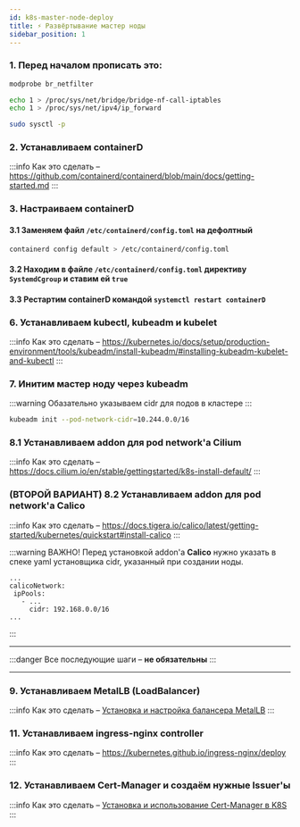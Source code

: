 ```yaml
---
id: k8s-master-node-deploy
title: ⚡️ Развёртывание мастер ноды
sidebar_position: 1
---
```


### 1. Перед началом прописать это:
```sh
modprobe br_netfilter

echo 1 > /proc/sys/net/bridge/bridge-nf-call-iptables
echo 1 > /proc/sys/net/ipv4/ip_forward

sudo sysctl -p
```
### 2. Устанавливаем containerD
:::info Как это сделать – https://github.com/containerd/containerd/blob/main/docs/getting-started.md
:::
### 3. Настраиваем containerD
#### 3.1 Заменяем файл `/etc/containerd/config.toml` на дефолтный
```sh
containerd config default > /etc/containerd/config.toml
```
#### 3.2 Находим в файле `/etc/containerd/config.toml` директиву `SystemdCgroup` и ставим ей `true`
#### 3.3 Рестартим containerD командой `systemctl restart containerD`

### 6. Устанавливаем kubectl, kubeadm и kubelet 
:::info Как это сделать – https://kubernetes.io/docs/setup/production-environment/tools/kubeadm/install-kubeadm/#installing-kubeadm-kubelet-and-kubectl
:::

### 7. Инитим мастер ноду через kubeadm

:::warning Обазательно указываем cidr для подов в кластере
:::

```sh
kubeadm init --pod-network-cidr=10.244.0.0/16
```

### 8.1 Устанавливаем addon для pod network'a Cilium 

:::info Как это сделать – https://docs.cilium.io/en/stable/gettingstarted/k8s-install-default/
:::

### (ВТОРОЙ ВАРИАНТ) 8.2 Устанавливаем addon для pod network'а Calico

:::info Как это сделать – https://docs.tigera.io/calico/latest/getting-started/kubernetes/quickstart#install-calico
:::

:::warning ВАЖНО! 
 Перед установкой addon'а **Calico** нужно указать в спеке yaml установщика cidr, указанный при создании ноды. 
 ```
 ...
 calicoNetwork:
  ipPools:
    - ...
      cidr: 192.168.0.0/16
 ...
```
:::
___

:::danger Все последующие шаги – **не обязательны**
:::
___
### 9. Устанавливаем MetalLB (LoadBalancer)

:::info Как это сделать – [Установка и настройка балансера MetalLB](../Kubernetes/k8s-install-and-configure-metallb)
:::
### 11. Устанавливаем ingress-nginx controller

:::info Как это сделать – https://kubernetes.github.io/ingress-nginx/deploy
:::
### 12. Устанавливаем Cert-Manager и создаём нужные Issuer'ы

:::info Как это сделать – [Установка и использование Cert-Manager в K8S](../Kubernetes/k8s-install-and-use-certmanager)
:::
